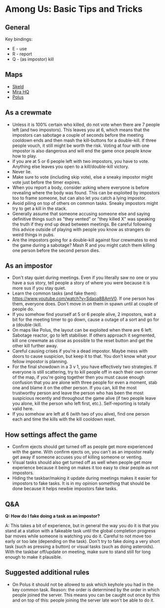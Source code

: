 Among Us: Basic Tips and Tricks
=

General
-
Key bindings:
* E - use
* R - report
* Q - (as impostor) kill

Maps
-
- [Skeld](https://www.reddit.com/r/AmongUs/comments/f6m9mx/skeld_map_guide/)
- [Mira HQ](https://www.reddit.com/r/AmongUs/comments/ihhba0/mira_hq_map_guide/)
- [Polus](https://www.reddit.com/r/AmongUs/comments/ij9qiv/polus_map_guide_w_marked_tasks_cameras_vents/)

As a crewmate
-
- Unless it is 100% certain who killed, do not vote when there are 7 people left (and two impostors). This leaves you at 6, which means that the impostors can sabotage a couple of seconds before the meeting cooldown ends and then mash the kill-buttons for a double-kill. If three people vouch, it still might be worth the risk. Voting at four with one impostor is also dangerous and will end the game once people know how to play.
- if you are at 5 or 6 people left with two impostors, you have to vote. Anything else leaves you open to a kill/double-kill victory.
- Never lie.
- Make sure to vote (including skip vote), else a sneaky impostor might vote just before the timer expires.
- When you report a body, consider asking where everyone is before revealing where the body was found. This can be exploited by impostors too to frame someone, but can also let you catch a lying impostor.
- Avoid piling on top of others on common tasks. Sneaky impostors might try to get a kill in the stack.
- Generally assume that someone accusing someone else and saying definitive things such as "they vented" or "they killed X" was speaking the truth if they end up dead between meetings. Be careful following this advice outside of playing with people you know as strangers do weird things in pubs.
- Are the impostors going for a double-kill against four crewmates to end the game during a sabotage? Mash R and you might catch them killing one person before the second person dies.

As an impostor
-
- Don't stay quiet during meetings. Even if you literally saw no one or you have a sus story, tell people a story of where you were because it is more sus if you stay quiet.
- Learn the common tasks (and fake them): <https://www.youtube.com/watch?v=Sdaoa8BAmV0>. If one person has them, everyone does. Don't move in on them in spawn until at couple of people do.
- If you somehow find yourself at 5 or 6 people alive, 2 impostors, wait a bit for the meeting timer to go down, cause a outage of a sort and go for a (double-)kill.
- On maps like Polus, the layout can be exploited when there are 6 left. Sabotage reactor, go to left stabiliser. If others approach it segmented, kill one crewmate as close as possible to the reset button and get the other kill further away.
- Careful causing crises if you're a dead impostor. Maybe mess with doors to cause suspicion, but keep it to that. You don't know what your fellow impostor is planning.
- For the final showdown in a 3 v 1, you have effectively two strategies. If everyone is still scattering, try to kill people off in each their own corner of the map, if you're going together then you must cause enough confusion that you are alone with three people for even a moment, stab one and blame it on the other person. If you can, kill the most trustworthy person and leave the person who has been the most suspicious recently and throughout the game alive (if two people leave you alone, kill the person who left first, etc.). Self-reporting is totally valid here.
- If you somehow are left at 6 (with two of you alive), find one person each and time the kills with the kill cooldown reset.

How settings affect the game
-
- Confirm ejects should get turned off as people get more experienced with the game. With confirm ejects on, you can't as an impostor really get away if someone accuses you of killing someone or venting.
- Visual tasks should also get turned off as well when people get more experience because it being on makes it too easy to clear people as not impostors.
- Hiding the taskbar/making it update during meetings makes it easier for impostors to fake tasks. It is in my opinion something that should be done because it helps newbie impostors fake tasks.

Q&A
-

**Q: How do I fake doing a task as an impostor?**

A: This takes a bit of experience, but in general the way you do it is that you stand at a station with a fakeable task until the global completion progress bar moves while someone is watching you do it. Careful to not move too early or too late (depending on the task). Don't try to fake doing a very short task (such as pressing a button) or visual tasks (such as doing asteroids). With the taskbar off/update on meeting, make sure to stand still for long enough to make it plausible.

Suggested additional rules
-
- On Polus it should not be allowed to ask which keyhole you had in the key common task. Reason: the order is determined by the order in which people joined the server. This means you can be caught out once by this and on top of this: people joining the server late won't be able to do it.
